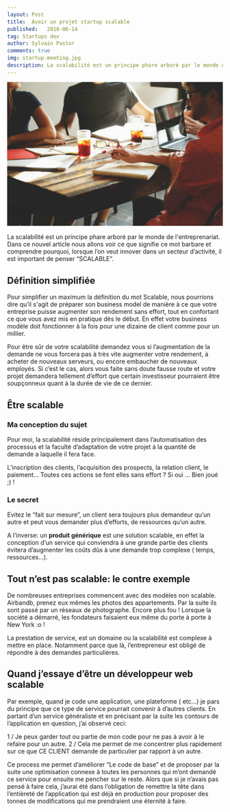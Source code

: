 ```yaml
---
layout: Post
title:  Avoir un projet startup scalable
published:   2018-06-14
tag: Startups dev
author: Sylvain Pastor
comments: true
img: startup-meeting.jpg
description: La scalabilité est un principe phare arboré par le monde de l'entreprenariat. Dans ce nouvel article nous allons voir ce que signifie ce mot barbare et comprendre pourquoi, lorsque l’on veut innover dans un secteur d’activité, il est important de penser “SCALABLE”.
---
```

![Les pwa](../.vuepress/public/img/uploads/startup-meeting.jpg)

La scalabilité est un principe phare arboré par le monde de l'entreprenariat. Dans ce nouvel article nous allons voir ce que signifie ce mot barbare et comprendre pourquoi, lorsque l’on veut innover dans un secteur d’activité, il est important de penser “SCALABLE”.

## Définition simplifiée

Pour simplifier un maximum la définition du mot Scalable, nous pourrions dire qu’il s'agit de préparer son business model de manière à ce que votre entreprise puisse augmenter son rendement sans effort, tout en confortant ce que vous avez mis en pratique dès le début. En effet votre business modèle doit fonctionner à la fois pour une dizaine de client comme pour un millier.

Pour être sûr de votre scalabilité demandez vous si l’augmentation de la demande ne vous forcera pas à très vite augmenter votre rendement, à acheter de nouveaux serveurs, ou encore embaucher de nouveaux employés. Si c’est le cas, alors vous faite sans doute fausse route et votre projet demandera tellement d’effort que certain investisseur pourraient être soupçonneux quant à la durée de vie de ce dernier.

## Être scalable

### Ma conception du sujet
Pour moi, la scalabilité réside principalement dans l’automatisation des processus et la faculté d’adaptation de votre projet à la quantité de demande a laquelle il fera face.

L’inscription des clients, l’acquisition des prospects, la relation client, le paiement… Toutes ces actions se font elles sans effort ? Si oui … Bien joué ;) !

### Le secret
Evitez le “fait sur mesure”, un client sera toujours plus demandeur qu’un autre et peut vous demander plus d’efforts, de ressources qu’un autre.

A l’inverse: un **produit générique** est une solution scalable, en effet la conception d’un service qui conviendra à une grande partie des clients évitera d’augmenter les coûts dûs à une demande trop complexe ( temps, ressources…).

## Tout n’est pas scalable:  le contre exemple

De nombreuses entreprises commencent avec des modèles non scalable. Airbandb, prenez eux mêmes les photos des appartements. Par la suite ils sont passé par un réseaux de photographe. Encore plus fou ! Lorsque la société a démarré, les fondateurs faisaient eux même du porte à porte à New York :o !

La prestation de service, est un domaine ou la scalabilité est complexe à mettre en place. Notamment parce que là, l’entrepreneur est obligé de répondre à des demandes particulières.


## Quand j’essaye d’être un développeur web scalable

Par exemple, quand je code une application, une plateforme ( etc…) je pars du principe que ce type de service pourrait convenir à d’autres clients. En partant d’un service généraliste et en précisant par la suite les contours de l’application en question, j’ai observé ceci:

1 / Je peux garder tout ou partie de mon code pour ne pas à avoir à le refaire pour un autre.
2 /  Cela me permet de me concentrer plus rapidement sur ce que CE CLIENT demande de particulier par rapport à un autre.

Ce process me permet d’améliorer “Le code de base” et de proposer par la suite une optimisation connexe à toutes les personnes qui m’ont demandé ce service pour ensuite me pencher sur le reste. Alors que si je n’avais pas pensé à faire cela, j’aurai été dans l’obligation de remettre la tête dans l’entièreté de l’application qui est déjà en production pour proposer des tonnes de modifications qui me prendraient une éternité à faire.
